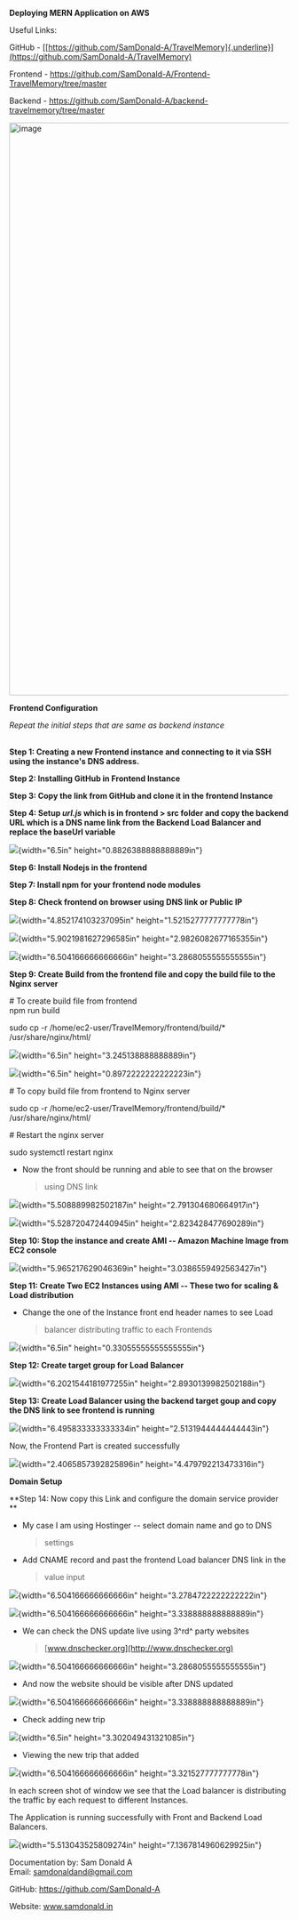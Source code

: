 **Deploying MERN Application on AWS**

Useful Links:

GitHub -
[[https://github.com/SamDonald-A/TravelMemory]{.underline}](https://github.com/SamDonald-A/TravelMemory)

Frontend -
<https://github.com/SamDonald-A/Frontend-TravelMemory/tree/master>

Backend -
<https://github.com/SamDonald-A/backend-travelmemory/tree/master>

<img width="796" height="1030" alt="image" src="https://github.com/user-attachments/assets/83170765-0a07-48c1-bc97-d57fddeb8144" />


**Frontend Configuration**

*Repeat the initial steps that are same as backend instance*

**\
Step 1: Creating a new Frontend instance and connecting to it via SSH
using the instance\'s DNS address.**

**Step 2: Installing GitHub in Frontend Instance**

**Step 3: Copy the link from GitHub and clone it in the frontend
Instance**

**Step 4: Setup *url.js* which is in frontend \> src folder and copy the
backend URL which is a DNS name link from the Backend Load Balancer and
replace the baseUrl variable**

![](vertopal_43b094cb227a4f8ca21b52429b8ee97b/media/image2.png){width="6.5in"
height="0.8826388888888889in"}

**Step 6: Install Nodejs in the frontend**

**Step 7: Install npm for your frontend node modules**

**Step 8: Check frontend on browser using DNS link or Public IP**

![](vertopal_43b094cb227a4f8ca21b52429b8ee97b/media/image3.jpeg){width="4.852174103237095in"
height="1.5215277777777778in"}

![](vertopal_43b094cb227a4f8ca21b52429b8ee97b/media/image4.jpeg){width="5.9021981627296585in"
height="2.9826082677165355in"}

![](vertopal_43b094cb227a4f8ca21b52429b8ee97b/media/image5.jpeg){width="6.504166666666666in"
height="3.2868055555555555in"}

**Step 9: Create Build from the frontend file and copy the build file to
the Nginx server**

\# To create build file from frontend\
npm run build

sudo cp -r /home/ec2-user/TravelMemory/frontend/build/\*
/usr/share/nginx/html/

![](vertopal_43b094cb227a4f8ca21b52429b8ee97b/media/image6.png){width="6.5in"
height="3.245138888888889in"}

![](vertopal_43b094cb227a4f8ca21b52429b8ee97b/media/image7.png){width="6.5in"
height="0.8972222222222223in"}

\# To copy build file from frontend to Nginx server

sudo cp -r /home/ec2-user/TravelMemory/frontend/build/\*
/usr/share/nginx/html/

\# Restart the nginx server

sudo systemctl restart nginx

-   Now the front should be running and able to see that on the browser
    > using DNS link

![](vertopal_43b094cb227a4f8ca21b52429b8ee97b/media/image8.jpeg){width="5.508889982502187in"
height="2.791304680664917in"}

![](vertopal_43b094cb227a4f8ca21b52429b8ee97b/media/image9.png){width="5.528720472440945in"
height="2.823428477690289in"}

**Step 10: Stop the instance and create AMI -- Amazon Machine Image from
EC2 console**

![](vertopal_43b094cb227a4f8ca21b52429b8ee97b/media/image10.jpeg){width="5.965217629046369in"
height="3.0386559492563427in"}

**Step 11: Create Two EC2 Instances using AMI -- These two for scaling &
Load distribution**

-   Change the one of the Instance front end header names to see Load
    > balancer distributing traffic to each Frontends

![](vertopal_43b094cb227a4f8ca21b52429b8ee97b/media/image11.png){width="6.5in"
height="0.33055555555555555in"}

**Step 12: Create target group for Load Balancer**

![](vertopal_43b094cb227a4f8ca21b52429b8ee97b/media/image12.png){width="6.2021544181977255in"
height="2.8930139982502188in"}

**Step 13: Create Load Balancer using the backend target goup and copy
the DNS link to see frontend is running**

![](vertopal_43b094cb227a4f8ca21b52429b8ee97b/media/image13.jpeg){width="6.495833333333334in"
height="2.5131944444444443in"}

Now, the Frontend Part is created successfully

![](vertopal_43b094cb227a4f8ca21b52429b8ee97b/media/image14.png){width="2.4065857392825896in"
height="4.479792213473316in"}

**Domain Setup**

**Step 14: Now copy this Link and configure the domain service provider\
**

-   My case I am using Hostinger -- select domain name and go to DNS
    > settings

-   Add CNAME record and past the frontend Load balancer DNS link in the
    > value input

![](vertopal_43b094cb227a4f8ca21b52429b8ee97b/media/image15.jpeg){width="6.504166666666666in"
height="3.2784722222222222in"}

![](vertopal_43b094cb227a4f8ca21b52429b8ee97b/media/image16.jpeg){width="6.504166666666666in"
height="3.338888888888889in"}

-   We can check the DNS update live using 3^rd^ party websites
    > [www.dnschecker.org](http://www.dnschecker.org)

![](vertopal_43b094cb227a4f8ca21b52429b8ee97b/media/image17.jpeg){width="6.504166666666666in"
height="3.2868055555555555in"}

-   And now the website should be visible after DNS updated

![](vertopal_43b094cb227a4f8ca21b52429b8ee97b/media/image18.jpeg){width="6.504166666666666in"
height="3.338888888888889in"}

-   Check adding new trip

![](vertopal_43b094cb227a4f8ca21b52429b8ee97b/media/image19.jpeg){width="6.5in"
height="3.302049431321085in"}

-   Viewing the new trip that added

![](vertopal_43b094cb227a4f8ca21b52429b8ee97b/media/image20.jpeg){width="6.504166666666666in"
height="3.321527777777778in"}

In each screen shot of window we see that the Load balancer is
distributing the traffic by each request to different Instances.

The Application is running successfully with Front and Backend Load
Balancers.

![](vertopal_43b094cb227a4f8ca21b52429b8ee97b/media/image21.jpeg){width="5.513043525809274in"
height="7.1367814960629925in"}

Documentation by: Sam Donald A\
Email: <samdonaldand@gmail.com>

GitHub: <https://github.com/SamDonald-A>

Website: www.samdonald.in
